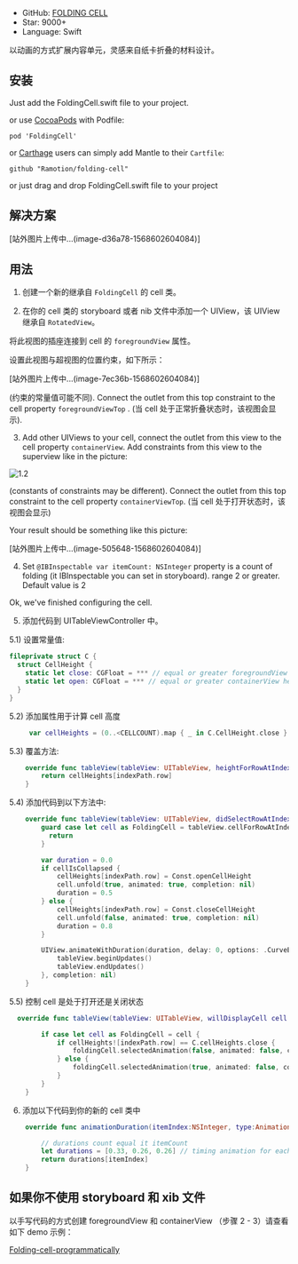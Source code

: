 * GitHub: [FOLDING CELL](https://github.com/Ramotion/folding-cell)
* Star: 9000+
* Language: Swift

以动画的方式扩展内容单元，灵感来自纸卡折叠的材料设计。

## 安装

Just add the FoldingCell.swift file to your project.

or use [CocoaPods](https://cocoapods.org) with Podfile:
```
pod 'FoldingCell'
```
or [Carthage](https://github.com/Carthage/Carthage) users can simply add Mantle to their `Cartfile`:
```
github "Ramotion/folding-cell"
```

or just drag and drop FoldingCell.swift file to your project

## 解决方案
[站外图片上传中...(image-d36a78-1568602604084)]



## 用法

1) 创建一个新的继承自  `FoldingCell` 的 cell 类。

2) 在你的 cell 类的 storyboard 或者 nib 文件中添加一个 UIView，该 UIView 继承自 `RotatedView`。

将此视图的插座连接到 cell 的  `foregroundView` 属性。

设置此视图与超视图的位置约束，如下所示：

[站外图片上传中...(image-7ec36b-1568602604084)]

(约束的常量值可能不同). Connect the outlet from this top constraint to the cell property `foregroundViewTop`
. (当 cell 处于正常折叠状态时，该视图会显示).

3) Add other UIViews to your cell, connect the outlet from this view to the cell
property `containerView`. Add constraints from this view to the superview like in the picture:

![1.2](https://upload-images.jianshu.io/upload_images/2648731-8e03ef6f53a3b05e.png?imageMogr2/auto-orient/strip%7CimageView2/2/w/1240)

(constants of constraints may be different). Connect the outlet from this top constraint to the cell property `containerViewTop`.
(当 cell 处于打开状态时，该视图会显示)

Your result should be something like this picture:

[站外图片上传中...(image-505648-1568602604084)]


4) Set ``` @IBInspectable var itemCount: NSInteger ``` property is a count of folding (it IBInspectable you can set in storyboard). range 2 or greater. Default value is 2

Ok, we've finished configuring the cell.

5) 添加代码到 UITableViewController 中。

5.1) 设置常量值:

``` swift
fileprivate struct C {
  struct CellHeight {
    static let close: CGFloat = *** // equal or greater foregroundView height
    static let open: CGFloat = *** // equal or greater containerView height
  }
}
```
5.2) 添加属性用于计算 cell 高度

``` swift
     var cellHeights = (0..<CELLCOUNT).map { _ in C.CellHeight.close }
```

5.3) 覆盖方法:

``` swift
    override func tableView(tableView: UITableView, heightForRowAtIndexPath indexPath: NSIndexPath) -> CGFloat {
        return cellHeights[indexPath.row]
    }
```

5.4) 添加代码到以下方法中:

``` swift
    override func tableView(tableView: UITableView, didSelectRowAtIndexPath indexPath: NSIndexPath) {
        guard case let cell as FoldingCell = tableView.cellForRowAtIndexPath(indexPath) else {
          return
        }

        var duration = 0.0
        if cellIsCollapsed {
            cellHeights[indexPath.row] = Const.openCellHeight
            cell.unfold(true, animated: true, completion: nil)
            duration = 0.5
        } else {
            cellHeights[indexPath.row] = Const.closeCellHeight
            cell.unfold(false, animated: true, completion: nil)
            duration = 0.8
        }

        UIView.animateWithDuration(duration, delay: 0, options: .CurveEaseOut, animations: { _ in
            tableView.beginUpdates()
            tableView.endUpdates()
        }, completion: nil)
    }
```
5.5) 控制 cell 是处于打开还是关闭状态

``` swift
  override func tableView(tableView: UITableView, willDisplayCell cell: UITableViewCell, forRowAtIndexPath indexPath: NSIndexPath) {

        if case let cell as FoldingCell = cell {
            if cellHeights![indexPath.row] == C.cellHeights.close {
                foldingCell.selectedAnimation(false, animated: false, completion:nil)
            } else {
                foldingCell.selectedAnimation(true, animated: false, completion: nil)
            }
        }
    }
```

6) 添加以下代码到你的新的 cell 类中

``` swift
    override func animationDuration(itemIndex:NSInteger, type:AnimationType)-> NSTimeInterval {

        // durations count equal it itemCount
        let durations = [0.33, 0.26, 0.26] // timing animation for each view
        return durations[itemIndex]
    }
```

## 如果你不使用 storyboard 和 xib 文件

以手写代码的方式创建 foregroundView 和 containerView （步骤 2 - 3）请查看如下 demo 示例：

[Folding-cell-programmatically](https://github.com/ober01/Folding-cell-programmatically)


